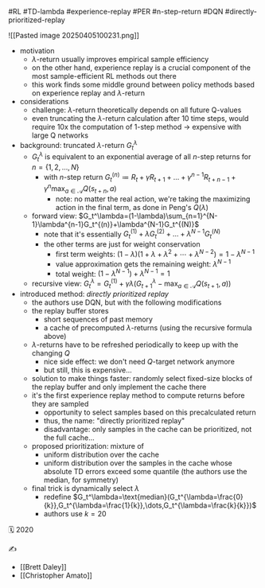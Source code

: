 #RL #TD-lambda #experience-replay #PER #n-step-return #DQN #directly-prioritized-replay

![[Pasted image 20250405100231.png]]
- motivation
	- $\lambda$-return usually improves empirical sample efficiency
	- on the other hand, experience replay is a crucial component of the most sample-efficient RL methods out there
	- this work finds some middle ground between policy methods based on experience replay and $\lambda$-return
- considerations
	- challenge: $\lambda$-return theoretically depends on all future Q-values
	- even truncating the $\lambda$-return calculation after 10 time steps, would require 10x the computation of 1-step method -> expensive with large Q networks
- background: truncated $\lambda$-return  $G_t^\lambda$
	- $G_t^\lambda$ is equivalent to an exponential average of all $n$-step returns for $n=\{1,2,\dots,N\}$
		- with $n$-step return $G_t^{(n)}\coloneqq R_t+\gamma R_{t+1}+\dots+\gamma^{n-1}R_{t+n-1}+\gamma^n \max_{a\in\mathcal A}Q(s_{t+n},a)$
			- note: no matter the real action, we're taking the maximizing action in the final term, as done in Peng's $Q(\lambda)$
	- forward view: $G_t^\lambda=(1-\lambda)\sum_{n=1}^{N-1}\lambda^{n-1}G_t^{(n)}+\lambda^{N-1}G_t^{(N)}$
		- note that it's essentially $G_t^{(1)}+\lambda G_t^{(2)}+\dots+\lambda^{N-1}G_t^{(N)}$
		- the other terms are just for weight conservation
			- first term weights: $(1-\lambda)(1 + \lambda + \lambda^2 + \cdots + \lambda^{N-2}) = 1 - \lambda^{N-1}$
			- value approximation gets the remaining weight: $\lambda^{N-1}$
			- total weight: $(1 - \lambda^{N-1}) + \lambda^{N-1} = 1$
	- recursive view: $G_t^\lambda=G_t^{(1)}+\gamma\lambda(G_{t+1}^\lambda-\max_{a\in\mathcal A}Q(s_{t+1},a))$
- introduced method: *directly prioritized replay*
	- the authors use DQN, but with the following modifications
	- the replay buffer stores
		- short sequences of past memory
		- a cache of precomputed $\lambda$-returns (using the recursive formula above)
	- $\lambda$-returns have to be refreshed periodically to keep up with the changing $Q$
		- nice side effect: we don't need $Q$-target network anymore
		- but still, this is expensive...
	- solution to make things faster: randomly select fixed-size blocks of the replay buffer and only implement the cache there
	- it's the first experience replay method to compute returns before they are sampled
		- opportunity to select samples based on this precalculated return
		- thus, the name: "directly prioritized replay"
		- disadvantage: only samples in the cache can be prioritized, not the full cache...
	- proposed prioritization: mixture of
		- uniform distribution over the cache
		- uniform distribution over the samples in the cache whose absolute TD errors exceed some quantile (the authors use the median, for symmetry)
	- final trick is dynamically select $\lambda$
		- redefine $G_t^\lambda=\text{median}(G_t^{\lambda=\frac{0}{k}},G_t^{\lambda=\frac{1}{k}},\dots,G_t^{\lambda=\frac{k}{k}})$
		- authors use $k=20$

🗓️ 2020

✍️
- [[Brett Daley]]
- [[Christopher Amato]]
